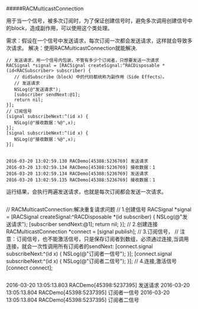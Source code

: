 #####RACMulticastConnection

用于当一个信号，被多次订阅时，为了保证创建信号时，避免多次调用创建信号中的block，造成副作用，可以使用这个类处理。

需求：假设在一个信号中发送请求，每次订阅一次都会发送请求，这样就会导致多次请求。 解决：使用RACMulticastConnection就能解决.

```
// 发送请求，用一个信号内包装，不管有多少个订阅者，只想要发送一次请求
RACSignal *signal = [RACSignal createSignal:^RACDisposable *(id<RACSubscriber> subscriber) {
   // didSubscribe（block）中的代码都统称为副作用（Side Effects）。
   // 发送请求
   NSLog(@"发送请求");
   [subscriber sendNext:@1];
   return nil;
}]; 
// 订阅信号
[signal subscribeNext:^(id x) {
   NSLog(@"接收数据：%@",x);
}];
[signal subscribeNext:^(id x) {
   NSLog(@"接收数据：%@",x);
}];


```

```
2016-03-20 13:02:59.130 RACDemo[45388:5236769] 发送请求
2016-03-20 13:02:59.134 RACDemo[45388:5236769] 接收数据：1
2016-03-20 13:02:59.134 RACDemo[45388:5236769] 发送请求
2016-03-20 13:02:59.135 RACDemo[45388:5236769] 接收数据：1

```

运行结果，会执行两遍发送请求，也就是每次订阅都会发送一次请求。


```

```
// RACMulticastConnection:解决重复请求问题
// 1.创建信号
RACSignal *signal = [RACSignal createSignal:^RACDisposable *(id<RACSubscriber> subscriber) {
   NSLog(@"发送请求");
   [subscriber sendNext:@1];
   return nil;
}];
// 2.创建连接
RACMulticastConnection *connect = [signal publish];
// 3.订阅信号，
// 注意：订阅信号，也不能激活信号，只是保存订阅者到数组，必须通过连接,当调用连接，就会一次性调用所有订阅者的sendNext:
[connect.signal subscribeNext:^(id x) {
   NSLog(@"订阅者一信号");
}];
[connect.signal subscribeNext:^(id x) {
   NSLog(@"订阅者二信号");
}];
// 4.连接,激活信号
[connect connect];

```

```
2016-03-20 13:05:13.803 RACDemo[45398:5237395] 发送请求
2016-03-20 13:05:13.804 RACDemo[45398:5237395] 订阅者一信号
2016-03-20 13:05:13.804 RACDemo[45398:5237395] 订阅者二信号


```
